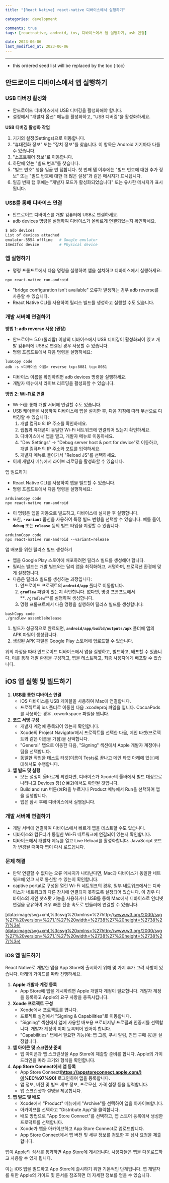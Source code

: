 ```yaml
---
title: "[React Native] react-native 디바이스에서 실행하기"

categories: development

comments: true
tags: [reactnative, android, ios, 디바이스에서 앱 실행하기, usb 연결]

date: 2023-06-06
last_modified_at: 2023-06-06
---
```


---

<!-- prettier-ignore -->
* this ordered seed list will be replaced by the toc 
{:toc}

## 안드로이드 디바이스에서 앱 실행하기

### USB 디버깅 활성화

- 안드로이드 디바이스에서 USB 디버깅을 활성화해야 합니다.
- 설정에서 "개발자 옵션" 메뉴를 활성화하고, "USB 디버깅"을 활성화하세요.

**USB 디버깅 활성화 작업**

1. 기기의 설정(Settings)으로 이동합니다.
2. "휴대전화 정보" 또는 "장치 정보"를 찾습니다. 이 항목은 Android 기기마다 다를 수 있습니다.
3. "소프트웨어 정보"로 이동합니다.
4. 하단에 있는 "빌드 번호"를 찾습니다.
5. "빌드 번호" 행을 일곱 번 탭합니다. 첫 번째 탭 이후에는 "빌드 번호에 대한 추가 정보" 또는 "빌드 번호에 대한 더 많은 설정"과 같은 메시지가 표시됩니다.
6. 일곱 번째 탭 후에는 "개발자 모드가 활성화되었습니다" 또는 유사한 메시지가 표시됩니다.

### USB를 통해 디바이스 연결

- 안드로이드 디바이스를 개발 컴퓨터에 USB로 연결하세요.
- adb devices 명령을 실행하여 디바이스가 올바르게 연결되었는지 확인하세요.

```bash
$ adb devices
List of devices attached
emulator-5554 offline   # Google emulator
14ed2fcc device         # Physical device
```

### 앱 실행하기

- 명령 프롬프트에서 다음 명령을 실행하여 앱을 설치하고 디바이스에서 실행하세요:

```
npx react-native run-android
```

- "bridge configuration isn't available" 오류가 발생하는 경우 adb reverse를 사용할 수 있습니다.
- React Native CLI를 사용하여 릴리스 빌드를 생성하고 실행할 수도 있습니다.

### 개발 서버에 연결하기

**방법 1: adb reverse 사용 (권장)**

- 안드로이드 5.0 (롤리팝) 이상의 디바이스에서 USB 디버깅이 활성화되어 있고 개발 컴퓨터에 USB로 연결된 경우 사용할 수 있습니다.
- 명령 프롬프트에서 다음 명령을 실행하세요:

```
luaCopy code
adb -s <디바이스 이름> reverse tcp:8081 tcp:8081
```

- 디바이스 이름을 확인하려면 adb devices 명령을 실행하세요.
- 개발자 메뉴에서 라이브 리로딩을 활성화할 수 있습니다.

**방법 2: Wi-Fi로 연결**

- Wi-Fi를 통해 개발 서버에 연결할 수도 있습니다.
- USB 케이블을 사용하여 디바이스에 앱을 설치한 후, 다음 지침에 따라 무선으로 디버깅할 수 있습니다:
  1. 개발 컴퓨터의 IP 주소를 확인하세요.
  2. 랩톱과 휴대폰이 동일한 Wi-Fi 네트워크에 연결되어 있는지 확인하세요.
  3. 디바이스에서 앱을 열고, 개발자 메뉴로 이동하세요.
  4. "Dev Settings" → "Debug server host & port for device"로 이동하고, 개발 컴퓨터의 IP 주소와 포트를 입력하세요.
  5. 개발자 메뉴로 돌아가서 "Reload JS"를 선택하세요.
- 이제 개발자 메뉴에서 라이브 리로딩을 활성화할 수 있습니다.

앱 빌드하기

- React Native CLI를 사용하여 앱을 빌드할 수 있습니다.
- 명령 프롬프트에서 다음 명령을 실행하세요:

```
arduinoCopy code
npx react-native run-android
```

- 이 명령은 앱을 자동으로 빌드하고, 디바이스에 설치한 후 실행합니다.
- 또한, **`-variant`** 옵션을 사용하여 특정 빌드 변형을 선택할 수 있습니다. 예를 들어, **`debug`** 또는 **`release`** 등의 빌드 타입을 지정할 수 있습니다.

```
arduinoCopy code
npx react-native run-android --variant=release
```

앱 배포를 위한 릴리스 빌드 생성하기

- 앱을 Google Play 스토어에 배포하려면 릴리스 빌드를 생성해야 합니다.
- 릴리스 빌드는 개발 빌드와는 달리 앱을 최적화하고, 서명하며, 프로덕션 환경에 맞게 설정합니다.
- 다음은 릴리스 빌드를 생성하는 과정입니다:
  1. 안드로이드 프로젝트의 **`android/app`** 폴더로 이동합니다.
  2. **`gradlew`** 파일이 있는지 확인합니다. 없다면, 명령 프롬프트에서 **`./gradlew`**를 실행하여 생성합니다.
  3. 명령 프롬프트에서 다음 명령을 실행하여 릴리스 빌드를 생성합니다:

```
bashCopy code
./gradlew assembleRelease
```

1. 빌드가 성공적으로 완료되면, **`android/app/build/outputs/apk`** 폴더에 앱의 APK 파일이 생성됩니다.
2. 생성된 APK 파일은 Google Play 스토어에 업로드할 수 있습니다.

위의 과정을 따라 안드로이드 디바이스에서 앱을 실행하고, 빌드하고, 배포할 수 있습니다. 이를 통해 개발 환경을 구성하고, 앱을 테스트하고, 최종 사용자에게 배포할 수 있습니다.

## iOS 앱 실행 및 빌드하기

1. **USB를 통한 디바이스 연결**
   - iOS 디바이스를 USB 케이블을 사용하여 Mac에 연결합니다.
   - 프로젝트의 ios 폴더로 이동한 다음 .xcodeproj 파일을 엽니다. CocoaPods를 사용하는 경우 .xcworkspace 파일을 엽니다.
2. **코드 서명 구성**
   - 개발자 계정에 등록되어 있는지 확인합니다.
   - Xcode의 Project Navigator에서 프로젝트를 선택한 다음, 메인 타겟(프로젝트와 같은 이름을 가짐)을 선택합니다.
   - "General" 탭으로 이동한 다음, "Signing" 섹션에서 Apple 개발자 계정이나 팀을 선택합니다.
   - 동일한 작업을 테스트 타겟(이름이 Tests로 끝나고 메인 타겟 아래에 있는)에 대해서도 수행합니다.
3. **앱 빌드 및 실행**
   - 모든 설정이 올바르게 되었다면, 디바이스가 Xcode의 툴바에서 빌드 대상으로 나타나고 Devices 창(⇧⌘2)에서도 확인될 것입니다.
   - Build and run 버튼(⌘R)을 누르거나 Product 메뉴에서 Run을 선택하여 앱을 실행합니다.
   - 앱은 잠시 후에 디바이스에서 실행됩니다.

### 개발 서버에 연결하기

- 개발 서버에 연결하여 디바이스에서 빠르게 앱을 테스트할 수도 있습니다.
- 디바이스와 컴퓨터가 동일한 Wi-Fi 네트워크에 연결되어 있는지 확인합니다.
- 디바이스에서 개발자 메뉴를 열고 Live Reload를 활성화합니다. JavaScript 코드가 변경될 때마다 앱이 다시 로드됩니다.

### 문제 해결

- 만약 연결할 수 없다는 오류 메시지가 나타난다면, Mac과 디바이스가 동일한 네트워크에 있고 서로 통신할 수 있는지 확인합니다.
- captive portal로 구성된 열린 Wi-Fi 네트워크의 경우, 일부 네트워크에서는 디바이스가 네트워크의 다른 장치에 연결되지 못하도록 설정되어 있습니다. 이 경우 디바이스의 개인 핫스팟 기능을 사용하거나 USB를 통해 Mac에서 디바이스로 인터넷 연결을 공유하여 매우 빠른 전송 속도로 번들러에 연결할 수 있습니다.

[data:image/svg+xml,%3csvg%20xmlns=%27http://www.w3.org/2000/svg%27%20version=%271.1%27%20width=%2738%27%20height=%2738%27/%3e](data:image/svg+xml,%3csvg%20xmlns=%27http://www.w3.org/2000/svg%27%20version=%271.1%27%20width=%2738%27%20height=%2738%27/%3e)

### iOS 앱 빌드하기

React Native로 개발한 앱을 App Store에 출시하기 위해 몇 가지 추가 고려 사항이 있습니다. 아래의 가이드를 따라 진행하세요.

1. **Apple 개발자 계정 등록**
   - App Store에 앱을 게시하려면 Apple 개발자 계정이 필요합니다. 개발자 계정을 등록하고 Apple의 요구 사항을 충족시킵니다.
2. **Xcode 프로젝트 구성**
   - Xcode에서 프로젝트를 엽니다.
   - 프로젝트 설정에서 "Signing & Capabilities"로 이동합니다.
   - "Signing" 섹션에서 앱에 사용할 배포용 프로비저닝 프로필과 인증서를 선택합니다. 개발자 계정이 이미 등록되어 있어야 합니다.
   - "Capabilities" 탭에서 필요한 기능(예: 앱 그룹, 푸시 알림, 인앱 구매 등)을 설정합니다.
3. **앱 아이콘 및 스크린샷 준비**
   - 앱 아이콘과 앱 스크린샷을 App Store에 제출할 준비를 합니다. Apple의 가이드라인을 따라 크기와 형식을 확인합니다.
4. **App Store Connect에서 앱 등록**
   - App Store Connect(**[https://appstoreconnect.apple.com/)에](https://appstoreconnect.apple.com/)%EC%97%90)** 로그인하여 앱을 등록합니다.
   - 앱 정보, 버전 및 빌드 세부 정보, 프로모션, 가격 설정 등을 입력합니다.
   - 앱 스크린샷과 설명을 제공합니다.
5. **앱 빌드 및 배포**
   - Xcode에서 "Product" 메뉴에서 "Archive"를 선택하여 앱을 아카이브합니다.
   - 아카이브를 선택하고 "Distribute App"을 클릭합니다.
   - 배포 방법으로 "App Store Connect"를 선택하고, 앱 스토어 등록에서 생성한 프로덕트를 선택합니다.
   - Xcode가 앱을 아카이브하고 App Store Connect로 업로드합니다.
   - App Store Connect에서 앱 버전 및 세부 정보를 검토한 후 심사 요청을 제출합니다.

앱이 Apple의 심사를 통과하면 App Store에 게시됩니다. 사용자들은 앱을 다운로드하고 사용할 수 있게 됩니다.

이는 iOS 앱을 빌드하고 App Store에 출시하기 위한 기본적인 단계입니다. 앱 개발자를 위한 Apple의 가이드 및 문서를 참조하면 더 자세한 정보를 얻을 수 있습니다.
